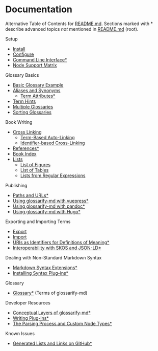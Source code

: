 [doc-cli]: ./cli.md
[doc-config]: ../conf/README.md
[doc-dev-conceptual-layers]: ./conceptual-layers.md
[doc-dev-node-types]: ../lib/ast/with/node-type.md
[doc-export]: ./export.md
[doc-glossary]: ./glossary.md
[doc-import]: ./import.md
[doc-lists-on-github]: ./lists-on-github.md
[doc-path-rewriting]: ./paths-and-urls.md
[doc-plugins]: ./plugins.md
[doc-plugins-dev]: ./plugins-dev.md
[doc-vocabulary-uris]: ./vocabulary-uris.md
[doc-with-hugo]: ./use-with-hugo.md
[doc-with-pandoc]: ./use-with-pandoc.md
[doc-with-vuepress]: ./use-with-vuepress.md
[doc-references]: ./references.md
[doc-skos-interop]: ./skos-interop.md
[doc-syntax-extensions]: ./markdown-syntax-extensions.md
[README.md]: ../README.md

# Documentation

Alternative Table of Contents for [README.md].
Sections marked with * describe advanced topics *not* mentioned in [README.md] (root).

Setup
- [Install](../README.md#install)
- [Configure][doc-config]
- [Command Line Interface*][doc-cli]
- [Node Support Matrix](../README.md#node-support-matrix)

<x>Glossary Basics</x>
- [Basic Glossary Example](../README.md#sample)
- [Aliases and Synonyms](../README.md#aliases-and-synonyms)
  - [Term Attributes*](./term-attributes.md)
- [Term Hints](../README.md#term-hints)
- [Multiple Glossaries](../README.md#multiple-glossaries)
- [Sorting Glossaries](../README.md#sorting-glossaries)

Book Writing

- [Cross Linking](../README.md#cross-linking)
  - [Term-Based Auto-Linking](../README.md#term-based-auto-linking)
  - [Identifier-based Cross-Linking](../README.md#identifier-based-cross-linking)
- [References*][doc-references]
- [Book Index](../README.md#book-index)
- [Lists](../README.md#lists)
  - [List of Figures](../README.md#list-of-figures)
  - [List of Tables](../README.md#list-of-tables)
  - [Lists from Regular Expressions](../README.md#lists-from-regular-expressions)

Publishing
- [Paths and URLs*][doc-path-rewriting]
- [Using glossarify-md with vuepress*][doc-with-vuepress]
- [Using glossarify-md with pandoc*][doc-with-pandoc]
- [Using glossarify-md with Hugo*][doc-with-hugo]

<x>Exporting and Importing Terms</x>
- [Export][doc-export]
- [Import][doc-import]
- [URIs as Identifiers for Definitions of Meaning*][doc-vocabulary-uris]
- [Interoperability with SKOS and JSON-LD*][doc-skos-interop]

Dealing with Non-Standard Markdown Syntax
- [Markdown Syntax Extensions*][doc-syntax-extensions]
- [Installing Syntax Plug-ins*][doc-plugins]

<x>Glossary</x>
- [Glossary*][doc-glossary] (Terms of glossarify-md)

Developer Resources
- [Conceptual Layers of glossarify-md*][doc-dev-conceptual-layers]
- [Writing Plug-ins*][doc-plugins-dev]
- [The Parsing Process and Custom Node Types*][doc-dev-node-types]

Known Issues
- [Generated Lists and Links on GitHub*][doc-lists-on-github]
